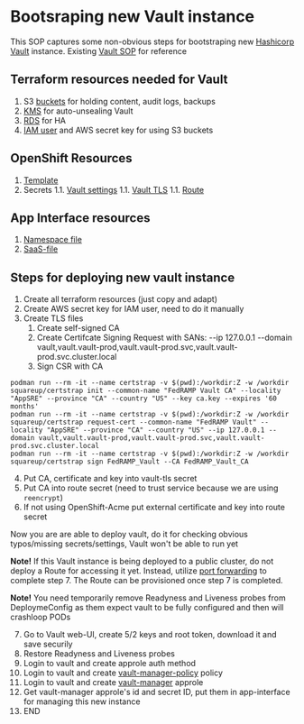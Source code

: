 # Bootsraping new Vault instance
This SOP captures some non-obvious steps for bootstraping new [Hashicorp Vault](https://www.vaultproject.io/docs/install) instance.
Existing [Vault SOP](../vault.md) for reference

## Terraform resources needed for Vault

1. S3 [buckets](https://gitlab.cee.redhat.com/app-sre/infra/-/blob/master/terraform/app-sre/vault-production/vault-s3.tf) for holding content, audit logs, backups
1. [KMS](https://gitlab.cee.redhat.com/app-sre/infra/-/blob/master/terraform/app-sre/vault-production/vault-kms.tf) for auto-unsealing Vault
1. [RDS](https://gitlab.cee.redhat.com/app-sre/infra/-/blob/master/terraform/app-sre/vault-production/vault-locking.tf) for HA 
1. [IAM user](https://gitlab.cee.redhat.com/app-sre/infra/-/blob/master/terraform/app-sre/vault-production/vault-s3.tf) and AWS secret key for using S3 buckets

## OpenShift Resources

1. [Template](https://gitlab.cee.redhat.com/service/vault-devshift-net)
1. Secrets
1.1. [Vault settings](https://gitlab.cee.redhat.com/service/app-interface/-/blob/master/data/services/vault.devshift.net/namespaces/vault-prod.yml#L27)
1.1. [Vault TLS](https://gitlab.cee.redhat.com/service/app-interface/-/blob/master/data/services/vault.devshift.net/namespaces/vault-prod.yml#L30)
1.1. [Route](https://gitlab.cee.redhat.com/service/app-interface/-/blob/master/data/services/vault.devshift.net/namespaces/vault-prod.yml#L33)

## App Interface resources

1. [Namespace file](https://gitlab.cee.redhat.com/service/app-interface/-/blob/master/data/services/vault.devshift.net/namespaces/vault-prod.yml0) 
1. [SaaS-file](https://gitlab.cee.redhat.com/service/app-interface/-/blob/master/data/services/vault.devshift.net/cicd/saas.yaml)

## Steps for deploying new vault instance

1. Create all terraform resources (just copy and adapt)
1. Create AWS secret key for IAM user, need to do it manually
1. Create TLS files
    1. Create self-signed CA
    1. Create Certifcate Signing Request with SANs: --ip 127.0.0.1 --domain vault,vault.vault-prod,vault.vault-prod.svc,vault.vault-prod.svc.cluster.local
    1. Sign CSR with CA
```
podman run --rm -it --name certstrap -v $(pwd):/workdir:Z -w /workdir squareup/certstrap init --common-name "FedRAMP Vault CA" --locality "AppSRE" --province "CA" --country "US" --key ca.key --expires '60 months'
podman run --rm -it --name certstrap -v $(pwd):/workdir:Z -w /workdir squareup/certstrap request-cert --common-name "FedRAMP Vault" --locality "AppSRE" --province "CA" --country "US" --ip 127.0.0.1 --domain vault,vault.vault-prod,vault.vault-prod.svc,vault.vault-prod.svc.cluster.local
podman run --rm -it --name certstrap -v $(pwd):/workdir:Z -w /workdir squareup/certstrap sign FedRAMP_Vault --CA FedRAMP_Vault_CA
```
4. Put CA, certificate and key into vault-tls secret
1. Put CA into route secret (need to trust service because we are using `reencrypt`)
1. If not using OpenShift-Acme put external certificate and key into route secret

Now you are are able to deploy vault, do it for checking obvious typos/missing secrets/settings, Vault won't be able to run yet

**Note!** If this Vault instance is being deployed to a public cluster, do not deploy a Route for accessing it yet. Instead, utilize [port forwarding](https://docs.openshift.com/container-platform/3.11/dev_guide/port_forwarding.html) to complete step 7. The Route can be provisioned once step 7 is completed.

**Note!** You need temporarily remove Readyness and Liveness probes from DeploymeConfig as them expect vault to be fully configured and then will crashloop PODs

7. Go to Vault web-UI, create 5/2 keys and root token, download it and save securily
1. Restore Readyness and Liveness probes
1. Login to vault and create approle auth method
1. Login to vault and create [vault-manager-policy](https://gitlab.cee.redhat.com/service/app-interface/-/blob/master/data/services/vault.devshift.net/config/policies/vault-manager-policy.yml) policy
1. Login to vault and create [vault-manager](https://gitlab.cee.redhat.com/service/app-interface/-/blob/master/data/services/vault.devshift.net/config/policies/vault-manager-policy.yml) approle
1. Get vault-manager approle's id and secret ID, put them in app-interface for managing this new instance
1. END

